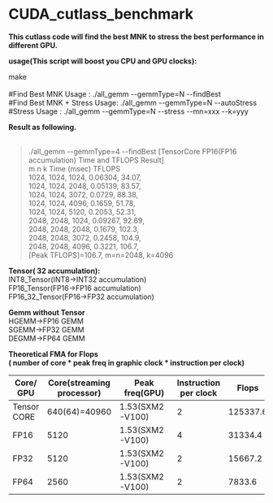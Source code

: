 # CUDA_cutlass_benchmark

**This cutlass code will find the best MNK to stress the best performance in different GPU.**

**usage(This script will boost you CPU and GPU clocks):**
>
make<br />
<br />
#Find Best MNK Usage         :  ./all_gemm --gemmType=N  --findBest   <br />
#Find Best MNK + Stress Usage:  ./all_gemm --gemmType=N  --autoStress  <br />
#Stress Usage                :  ./all_gemm --gemmType=N  --stress --mn=xxx --k=yyy  <br />


**Result as following.** <br /> <br />
>./all_gemm --gemmType=4  --findBest
[TensorCore FP16(FP16 accumulation) Time and TFLOPS Result]<br />
    m      n      k          Time (msec)         TFLOPS  <br />
   1024,   1024,   1024,        0.06304,          34.07, <br />
   1024,   1024,   2048,        0.05139,          83.57, <br />
   1024,   1024,   3072,         0.0729,          88.38, <br />
   1024,   1024,   4096,         0.1659,          51.78, <br />
   1024,   1024,   5120,         0.2053,          52.31, <br />
   2048,   2048,   1024,        0.09267,          92.69, <br />
   2048,   2048,   2048,         0.1679,          102.3, <br />
   2048,   2048,   3072,         0.2458,          104.9, <br />
   2048,   2048,   4096,         0.3221,          106.7, <br />
[Peak TFLOPS]=106.7, m=n=2048, k=4096

**Tensor( 32 accumulation):**<br />
INT8_Tensor(INT8->INT32 accumulation)<br />
FP16_Tensor(FP16->FP16 accumulation) <br />
FP16_32_Tensor(FP16->FP32 accumulation) <br />

**Gemm without Tensor** <br />
HGEMM->FP16 GEMM <br />
SGEMM->FP32 GEMM <br />
DEGMM->FP64 GEMM <br />


**Theoretical FMA for Flops**<br />
**( number of core * peak freq in graphic clock * instruction per clock) <br />**

| Core/ GPU | Core(streaming processor) | Peak freq(GPU) | Instruction per clock | Flops | GFlops|
| ------------- | ------------- | ------------- | ------------- |------------- | ------------- |
|Tensor CORE|	640(64)=40960|	1.53(SXM2-V100)|	2|	125337.6	|125.34|
|FP16|	5120	|1.53(SXM2-V100)|	4|	31334.4|	31.33|
|FP32|	5120	|1.53(SXM2-V100)|	2|	15667.2|	15.67|
|FP64|	2560	|1.53(SXM2-V100)|	2	|7833.6	|7.83|



